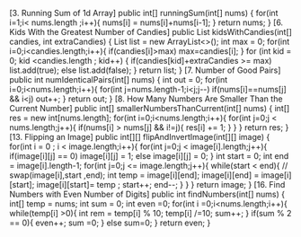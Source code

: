 [3. Running Sum of 1d Array]
public int[] runningSum(int[] nums) {
        for(int i=1;i< nums.length ;i++){
            nums[i] = nums[i]+nums[i-1];
        }
        return nums;
    }
[6. Kids With the Greatest Number of Candies]
public List<Boolean> kidsWithCandies(int[] candies, int extraCandies) {
        List<Boolean> list = new ArrayList<>();
        int max = 0;
        for(int i=0;i<candies.length;i++){
            if(candies[i]>max)
                max=candies[i];
        }
        for (int kid = 0; kid <candies.length ; kid++) {
            if(candies[kid]+extraCandies >= max)
                list.add(true);
            else
                list.add(false);
        }
        return list;
}
[7. Number of Good Pairs]
public int numIdenticalPairs(int[] nums) {
        int out = 0;
        for(int i=0;i<nums.length;i++){
            for(int j=nums.length-1;i<j;j--)
                if(nums[i]==nums[j] && i<j)
                    out++;
        }
        return out;
}
[8. How Many Numbers Are Smaller Than the Current Number]
public int[] smallerNumbersThanCurrent(int[] nums) {
        int[] res = new int[nums.length];
    for(int i=0;i<nums.length;i++){
        for(int j=0;j < nums.length;j++){
            if(nums[i] > nums[j] && i!=j){
                res[i] += 1;
            }
        }
    }
    return res;
}
[13. Flipping an Image]
public int[][] flipAndInvertImage(int[][] image) {
    for(int i = 0 ; i < image.length;i++){
        for(int j=0;j < image[i].length;j++){
             if(image[i][j] == 0)
                 image[i][j] = 1;
             else
                 image[i][j] = 0;
        }
        int start = 0;
        int end = image[i].length-1;
        for(int j=0;j <= image.length;j++){
            while(start < end){
//                swap(image[i],start ,end);
                int temp = image[i][end];
                image[i][end] = image[i][start];
                image[i][start]= temp ;
                start++;
                end--;
            }
        }
    }
    return image;
}
[16. Find Numbers with Even Number of Digits]
public int findNumbers(int[] nums) {
    int[] temp = nums;
    int sum = 0;
    int even =0;
    for(int i =0;i<nums.length;i++){
        while(temp[i] >0){
            int rem = temp[i] % 10;
            temp[i] /=10;
            sum++;
        }
        if(sum % 2 == 0){
            even++;
            sum =0;
        }
        else
            sum=0;
    }
    return even;
}
